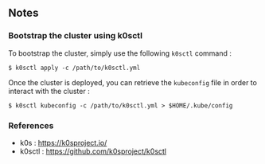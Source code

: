 ## Notes

### Bootstrap the cluster using k0sctl

To bootstrap the cluster, simply use the following `k0sctl` command :

```shell
$ k0sctl apply -c /path/to/k0sctl.yml
```

Once the cluster is deployed, you can retrieve the `kubeconfig` file in order to interact with the cluster :

```shell
$ k0sctl kubeconfig -c /path/to/k0sctl.yml > $HOME/.kube/config
```

### References

- k0s : https://k0sproject.io/
- k0sctl : https://github.com/k0sproject/k0sctl
